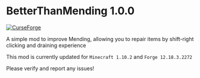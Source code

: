 BetterThanMending 1.0.0
=========
[![ CurseForge](http://cf.way2muchnoise.eu/264738.svg)](https://minecraft.curseforge.com/projects/better-than-mending)

A simple mod to improve Mending, allowing you to repair items by shift-right clicking and draining experience

This mod is currently updated for `Minecraft 1.10.2` and `Forge 12.18.3.2272`

Please verify and report any issues!
